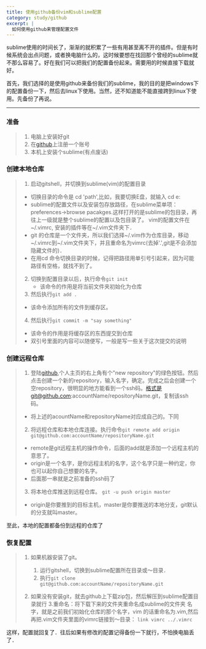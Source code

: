 ```yaml
---
title: 使用github备份vim和sublime配置
category: study/github
excerpt: |
  如何使用github来管理配置文件
---
```


sublime使用的时间长了，渐渐的就积累了一些有用甚至离不开的插件。但是有时候系统会出点问题，或者换电脑什么的，这时候要想在找回那个曾经的sublime就不那么容易了。好在我们可以把我们的配置备份起来。需要用的时候直接下载就好。

首先，我们选择的是使用github来备份我们的sublime，我的目的是把windows下的配置备份一下，然后去linux下使用。当然，还不知道能不能直接跨到linux下使用。先备份了再说。

------
### 准备
>1.  电脑上安装好git
>2.  在[github](http://www.github.com)上注册一个账号
>3.  本机上安装个sublime(有点废话)

### 创建本地仓库
>1.  启动gitshell，并切换到sublime(vim)的配置目录
>  - 切换目录的命令是 cd 'path',比如，我要切换E盘，就输入 cd e:
>  - sublime的配置文件以及安装包存放路径，在sublime菜单项：preferences->browse pacakges.这样打开的是sublime的包目录，再往上一级就是整个sublime的配置以及包目录了。
vim的配置文件在~/.vimrc, 安装的插件等在~/.vim文件夹下．
>  - git 的仓库是一个文件夹，所以我们选择~/.vim作为仓库目录，移动~/.vimrc到~/.vim文件夹下，并且重命名为vimrc(去掉'.',git是不会添加隐藏文件的)．
>  - 在用cd 命令切换目录的时候，记得把路径用单引号引起来，因为可能路径有空格，就找不到了。
>2. 切换到配置目录以后，执行命令```git init``` 
>     -  该命令的作用是将当前文件夹初始化为仓库 
>3.  然后执行```git add .```
>  -   该命令添加所有的文件到缓存区。
>4.  然后执行```git commit -m "say something"```
>   -   该命令的作用是将缓存区的东西提交到仓库
>   -   双引号里面的内容可以随便写，一般是写一些关于这次提交的说明
### 创建远程仓库
>1. 登陆[github](http://github.com),个人主页的右上角有个"new  repository"的绿色按钮。然后点击创建一个新的repository，输入名字，确定。完成之后会创建一个空repository，很明显的地方能看到一个ssh码。格式是git@github.com:accountName/repositoryName.git，复制该ssh 码。
>  -  将上述的acountName和repositoryName对应成自己的。下同
>2.  将远程仓库和本地仓库连接。执行命令```git remote add origin git@github.com:accountName/repositoryName.git```
>  -   remote是git远程主机的操作命令，后面的add就是添加一个远程主机的意思了。
>  -  origin是一个名字，是你远程主机的名字，这个名字只是一种约定，你也可以起你自己想要的名字。
>  -   后面那一串就是之前准备的ssh码了
>3.  将本地仓库推送到远程仓库。 ```git -u push origin master```
>  -  origin是你要推到的目标主机，master是你要推送的本地分支，git默认的分支就叫master。

至此，本地的配置都备份到远程的仓库了
### 恢复配置
>1.  如果机器安装了git。
>     1.   运行gitshell，切换到sublime配置所在目录或～目录．
>     2.  执行```git clone git@github.com:accountName/repositoryName.git```
> 
> 2.  如果没有安装git，就去github上下载zip包，然后解压到sublime配置目录就行
> 3.重命名：将下载下来的文件夹重命名成sublime的文件夹 名字，就是之前我们初始化仓库的那个名字，vim 的话重命名为.vim,然后再把.vim文件夹里面的vimrc链接到～目录：
> ```link vimrc ../.vimrc```

这样，配置就回复了．往后如果有修改的配置记得备份一下就行，不怕换电脑丢了．
